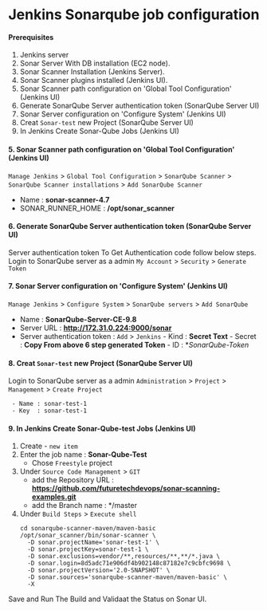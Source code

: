 #  Jenkins Sonarqube job configuration

#### Prerequisites
1. Jenkins server
2. Sonar Server With DB installation (EC2 node).
3. Sonar Scanner Installation (Jenkins Server).
4. Sonar Scanner plugins installed (Jenkins UI).
5. Sonar Scanner path configuration on 'Global Tool Configuration' (Jenkins UI)
6. Generate SonarQube Server authentication token (SonarQube Server UI)
7. Sonar Server configuration on 'Configure System' (Jenkins UI)
8. Creat `Sonar-test` new Project (SonarQube Server UI)
9. In Jenkins Create Sonar-Qube Jobs (Jenkins UI)

#### 5. Sonar Scanner path configuration on 'Global Tool Configuration' (Jenkins UI)
`Manage Jenkins` > `Global Tool Configuration` > `SonarQube Scanner` > `SonarQube Scanner installations` > `Add SonarQube Scanner`
   - Name               : **sonar-scanner-4.7**
   - SONAR_RUNNER_HOME  : **/opt/sonar_scanner**

#### 6. Generate SonarQube Server authentication token (SonarQube Server UI)
Server authentication token To Get Authentication code follow below steps. Login to SonarQube server as a admin `My Account` > `Security` > `Generate Token`

#### 7. Sonar Server configuration on 'Configure System' (Jenkins UI)
`Manage Jenkins` > `Configure System` > `SonarQube servers` > `Add SonarQube`
   - Name               : **SonarQube-Server-CE-9.8**
   - Server URL         : **http://172.31.0.224:9000/sonar**
   - Server authentication token  :  `Add` > `Jenkins`
          - Kind   : **Secret Text**
          - Secret : **Copy From above 6 step generated Token**
          - ID     : **SonarQube-Token*

#### 8. Creat `Sonar-test` new Project (SonarQube Server UI)
 Login to SonarQube server as a admin 
 `Administration` > `Project` > `Management` > `Create Project`
 
     - Name : sonar-test-1
     - Key  : sonar-test-1

#### 9. In Jenkins Create Sonar-Qube-test Jobs (Jenkins UI)
1. Create - `new item`
2. Enter the job name : **Sonar-Qube-Test**
   - Chose `Freestyle` project
3. Under `Source Code Management` > `GIT`
   - add the Repository URL : **https://github.com/futuretechdevops/sonar-scanning-examples.git**
   - add the Branch name : */master
4. Under `Build Steps` > `Execute shell` 
   ```
   cd sonarqube-scanner-maven/maven-basic
   /opt/sonar_scanner/bin/sonar-scanner \
     -D sonar.projectName='sonar-test-1' \
     -D sonar.projectKey=sonar-test-1 \
     -D sonar.exclusions=vendor/**,resources/**,**/*.java \
     -D sonar.login=8d5adc71e906df4b902148c87182e7c9cbfc9698 \
     -D sonar.projectVersion='2.0-SNAPSHOT' \
     -D sonar.sources='sonarqube-scanner-maven/maven-basic' \
     -X
     ```
 Save and Run The Build and Validaat the Status on Sonar UI.
